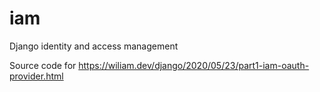 # iam
Django identity and access management

Source code for https://wiliam.dev/django/2020/05/23/part1-iam-oauth-provider.html
